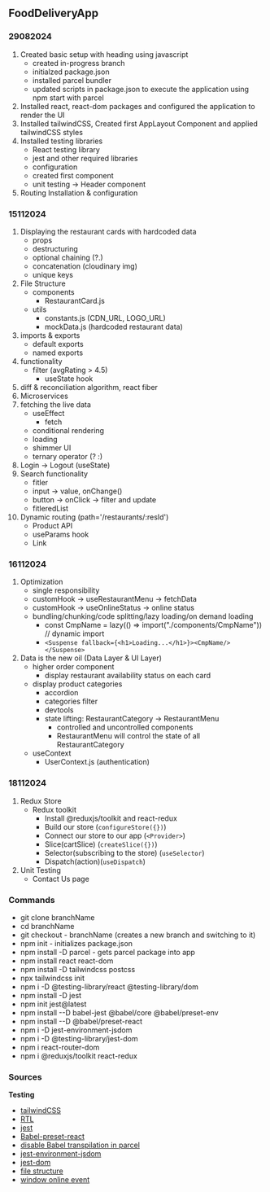 ## FoodDeliveryApp

### 29082024
1. Created basic setup with heading using javascript
    - created in-progress branch
    - initialzed package.json
    - installed parcel bundler
    - updated scripts in package.json to execute the application using npm start with parcel
2. Installed react, react-dom packages and configured the application to render the UI
3. Installed tailwindCSS, Created first AppLayout Component and applied tailwindCSS styles
4. Installed testing libraries
    - React testing library
    - jest and other required libraries
    - configuration
    - created first component
    - unit testing -> Header component
5. Routing Installation & configuration
### 15112024
1. Displaying the restaurant cards with hardcoded data
    - props
    - destructuring
    - optional chaining (?.)
    - concatenation (cloudinary img)
    - unique keys
2. File Structure
    - components
        - RestaurantCard.js
    - utils
        - constants.js (CDN_URL, LOGO_URL)
        - mockData.js (hardcoded restaurant data)
3. imports & exports
    - default exports
    - named exports
4. functionality
    - filter (avgRating > 4.5)
        - useState hook
5. diff & reconciliation algorithm, react fiber
6. Microservices
7. fetching the live data
    - useEffect
        - fetch
    - conditional rendering
    - loading
    - shimmer UI
    - ternary operator (? :)
8. Login -> Logout (useState)
9. Search functionality
    - fitler
    - input -> value, onChange()
    - button -> onClick -> filter and update
    - fitleredList 
10. Dynamic routing (path='/restaurants/:resId')
    - Product API
    - useParams hook
    - Link
### 16112024
1. Optimization
    - single responsibility
    - customHook -> useRestaurantMenu -> fetchData
    - customHook -> useOnlineStatus -> online status
    - bundling/chunking/code splitting/lazy loading/on demand loading
      - const CmpName = lazy(() => import("./components/CmpName")) // dynamic import
      - `<Suspense fallback={<h1>Loading...</h1>}><CmpName/></Suspense>`
2. Data is the new oil (Data Layer & UI Layer)
    - higher order component
        - display restaurant availability status on each card
    - display product categories
        - accordion
        - categories filter
        - devtools
        - state lifting: RestaurantCategory -> RestaurantMenu
          - controlled and uncontrolled components
          - RestaurantMenu will control the state of all RestaurantCategory
    - useContext
        - UserContext.js (authentication)
### 18112024
1. Redux Store
    - Redux toolkit
      - Install @reduxjs/toolkit and react-redux
      - Build our store (`configureStore({})`)
      - Connect our store to our app (`<Provider>`)
      - Slice(cartSlice) (`createSlice({})`)
      - Selector(subscribing to the store) (`useSelector`)
      - Dispatch(action)(`useDispatch`)
2. Unit Testing
    - Contact Us page
### Commands
- git clone branchName
- cd branchName
- git checkout - branchName (creates a new branch and switching to it)
- npm init - initializes package.json
- npm install -D parcel - gets parcel package into app
- npm install react react-dom
- npm install -D tailwindcss postcss
- npx tailwindcss init
- npm i -D @testing-library/react @testing-library/dom
- npm install -D jest
- npm init jest@latest
- npm install --D babel-jest @babel/core @babel/preset-env
- npm install --D @babel/preset-react
- npm i -D jest-environment-jsdom
- npm i -D @testing-library/jest-dom
- npm i react-router-dom
- npm i @reduxjs/toolkit react-redux 
### Sources
**Testing**
- [tailwindCSS](https://tailwindcss.com/docs/guides/parcel)
- [RTL](https://testing-library.com/docs/react-testing-library/intro)
- [jest](https://jestjs.io/docs/getting-started)
- [Babel-preset-react](https://babeljs.io/docs/babel-preset-react)
- [disable Babel transpilation in parcel](https://parceljs.org/languages/javascript/)
- [jest-environment-jsdom](https://jestjs.io/docs/next/tutorial-jquery)
- [jest-dom](https://testing-library.com/docs/ecosystem-jest-dom/)
- [file structure](https://legacy.reactjs.org/docs/faq-structure.html)
- [window online event](https://developer.mozilla.org/en-US/docs/Web/API/Window/online_event)


